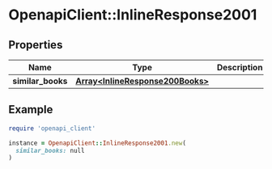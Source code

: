 # OpenapiClient::InlineResponse2001

## Properties

| Name | Type | Description | Notes |
| ---- | ---- | ----------- | ----- |
| **similar_books** | [**Array&lt;InlineResponse200Books&gt;**](InlineResponse200Books.md) |  | [optional] |

## Example

```ruby
require 'openapi_client'

instance = OpenapiClient::InlineResponse2001.new(
  similar_books: null
)
```

